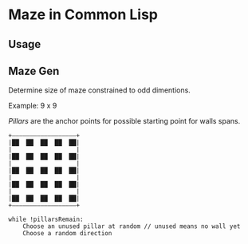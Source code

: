 # Maze in Common Lisp

## Usage

## Maze Gen

Determine size of maze constrained to odd dimentions.

Example: 9 x 9

_Pillars_ are the anchor points for possible starting point for walls spans.

```text
+——————————————————+
|██  ██  ██  ██  ██|
|                  |
|██  ██  ██  ██  ██|
|                  |
|██  ██  ██  ██  ██|
|                  |
|██  ██  ██  ██  ██|
|                  |
|██  ██  ██  ██  ██|
+——————————————————+
```

```text
while !pillarsRemain:
    Choose an unused pillar at random // unused means no wall yet
    Choose a random direction
```
